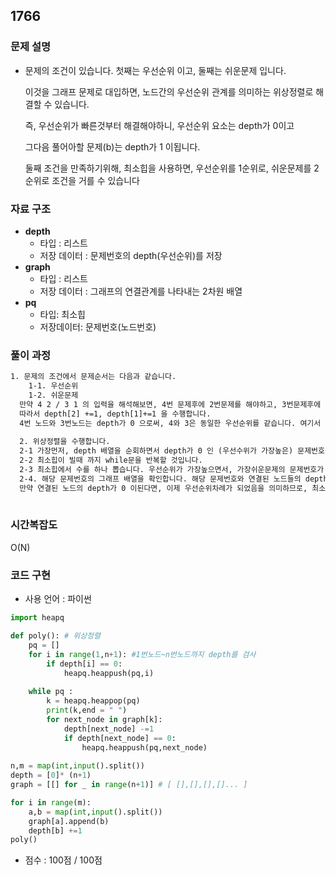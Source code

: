 ## 1766 

### 문제 설명

- 문제의 조건이 있습니다. 첫째는 우선순위 이고, 둘째는 쉬운문제 입니다.

  이것을 그래프 문제로 대입하면, 노드간의 우선순위 관계를 의미하는 위상정렬로 해결할 수 있습니다.

  즉, 우선순위가 빠른것부터 해결해야하니, 우선순위 요소는 depth가 0이고

  그다음 풀어아할 문제(b)는 depth가 1 이됩니다. 

  둘째 조건을 만족하기위해, 최소힙을 사용하면, 우선순위를 1순위로, 쉬운문제를 2순위로 조건을 거를 수 있습니다

### 자료 구조

- **depth**
  - 타입 : 리스트
  - 저장 데이터 : 문제번호의 depth(우선순위)를 저장
- **graph**
  - 타입 : 리스트
  - 저장 데이터 : 그래프의 연결관계를 나타내는 2차원 배열
- **pq**
  - 타입: 최소힙
  - 저장데이터: 문제번호(노드번호)

### 풀이 과정 

```txt
1. 문제의 조건에서 문제순서는 다음과 같습니다.
	1-1. 우선순위
	1-2. 쉬운문제
  만약 4 2 / 3 1 의 입력을 해석해보면, 4번 문제후에 2번문제를 해야하고, 3번문제후에 1번을 해야한다는 의미입니다.
  따라서 depth[2] +=1, depth[1]+=1 을 수행합니다.
  4번 노드와 3번노드는 depth가 0 으로써, 4와 3은 동일한 우선순위를 같습니다. 여기서 문제의 2번째조건. 쉬운문제먼저 수행하기위해, 최소힙을 사용합니다.
  
  2. 위상정렬을 수행합니다.
  2-1 가장먼저, depth 배열을 순회하면서 depth가 0 인 (우선수위가 가장높은) 문제번호들을 최소힙에 삽입합니다. 
  2-2 최소힙이 빌때 까지 while문을 반복할 것입니다.
  2-3 최소힙에서 수를 하나 뽑습니다. 우선순위가 가장높으면서, 가장쉬운문제의 문제번호가 나옵니다.
  2-4. 해당 문제번호의 그래프 배열을 확인합니다. 해당 문제번호와 연결된 노드들의 depth를 1씩 줄여줍니다.
  만약 연결된 노드의 depth가 0 이된다면, 이제 우선순위차례가 되었음을 의미하므로, 최소힙에 넣어줍니다.
  

```

### 시간복잡도

O(N)



### 코드 구현

- 사용 언어 : 파이썬

```python
import heapq

def poly(): # 위상정렬
	pq = []
	for i in range(1,n+1): #1번노드~n번노드까지 depth를 검사
		if depth[i] == 0:
			heapq.heappush(pq,i)
			
	while pq :
		k = heapq.heappop(pq)
		print(k,end = " ") 
		for next_node in graph[k]:
			depth[next_node] -=1
			if depth[next_node] == 0:
				heapq.heappush(pq,next_node)
		
n,m = map(int,input().split())
depth = [0]* (n+1)
graph = [[] for _ in range(n+1)] # [ [],[],[],[]... ]

for i in range(m):
	a,b = map(int,input().split())
	graph[a].append(b)
	depth[b] +=1
poly()

```

- 점수 : 100점 / 100점
